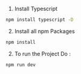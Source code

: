 1) Install Typescript

```bash
npm install typescript -D
```

2) Install all npm Packages
   
```bash
npm install
```
  
2) To run the Project Do : 

```bash
npm run dev
```
